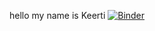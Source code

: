 hello my name is Keerti
[![Binder](https://mybinder.org/badge_logo.svg)](https://mybinder.org/v2/gh/keertikalluru/BIOS512/HEAD)


